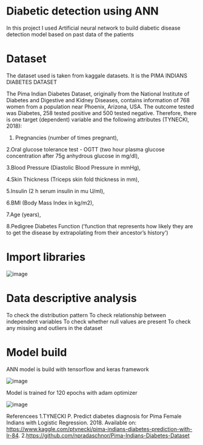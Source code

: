 # Diabetic detection using ANN

In this project I used Artificial neural network to build diabetic disease detection model based on past data of the patients

# Dataset 
The dataset used is taken from kaggale datasets. It is the PIMA INDIANS DIABETES DATASET



The Pima Indian Diabetes Dataset, originally from the National Institute of Diabetes and Digestive and Kidney Diseases, contains information of 768 women from a population near Phoenix, Arizona, USA. The outcome tested was Diabetes, 258 tested positive and 500 tested negative. Therefore, there is one target (dependent) variable and the following attributes (TYNECKI, 2018):

1. Pregnancies (number of times pregnant),

2.Oral glucose tolerance test - OGTT (two hour plasma glucose concentration after 75g anhydrous glucose in mg/dl),

3.Blood Pressure (Diastolic Blood Pressure in mmHg),

4.Skin Thickness (Triceps skin fold thickness in mm),

5.Insulin (2 h serum insulin in mu U/ml),

6.BMI (Body Mass Index in kg/m2),

7.Age (years),

8.Pedigree Diabetes Function ('function that represents how likely they are to get the disease by extrapolating from their ancestor’s history')

# Import libraries

![image](https://user-images.githubusercontent.com/69953585/110979704-f8555700-838a-11eb-8bc9-deef11917c0d.png)

# Data descriptive analysis
To check the distribution pattern
To check relationship between independent variables
To check whether null values are present
To check any missing and outliers in the dataset



# Model build

ANN model is build with tensorflow and keras framework

 
 ![image](https://user-images.githubusercontent.com/69953585/110979973-571ad080-838b-11eb-8ed3-b07de6c0eaa4.png)
 
 Model is trained for 120 epochs with adam optimizer
 
 ![image](https://user-images.githubusercontent.com/69953585/110980210-9ea15c80-838b-11eb-812a-ba94e412a834.png)
 
 
 
 Referencees
 1.TYNECKI P. Predict diabetes diagnosis for Pima Female Indians with Logistic Regression. 2018. Available on: https://www.kaggle.com/ptynecki/pima-indians-diabetes-prediction-with-lr-84.
 2.https://github.com/npradaschnor/Pima-Indians-Diabetes-Dataset

 

